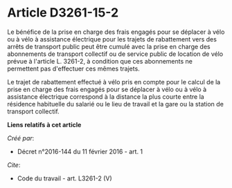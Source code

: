 # Article D3261-15-2

Le bénéfice de la prise en charge des frais engagés pour se déplacer à vélo ou à vélo à assistance électrique pour les
trajets de rabattement vers des arrêts de transport public peut être cumulé avec la prise en charge des abonnements de
transport collectif ou de service public de location de vélo prévue à l'article L. 3261-2, à condition que ces abonnements ne
permettent pas d'effectuer ces mêmes trajets. 

Le trajet de rabattement effectué à vélo pris en compte pour le calcul de la prise en charge des frais engagés pour se
déplacer à vélo ou à vélo à assistance électrique correspond à la distance la plus courte entre la résidence habituelle du
salarié ou le lieu de travail et la gare ou la station de transport collectif.

**Liens relatifs à cet article**

_Créé par_:

  - Décret n°2016-144 du 11 février 2016 - art. 1

_Cite_:

  - Code du travail - art. L3261-2 (V)
